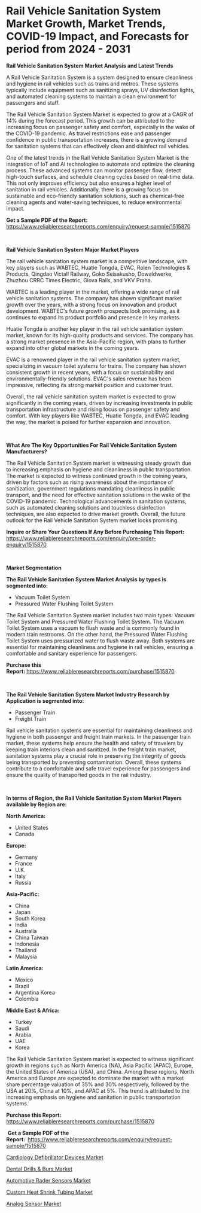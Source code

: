<p><h1>Rail Vehicle Sanitation System Market Growth, Market Trends, COVID-19 Impact, and Forecasts for period from 2024 - 2031</h1></p><p><strong>Rail Vehicle Sanitation System Market Analysis and Latest Trends</strong></p>
<p><p>A Rail Vehicle Sanitation System is a system designed to ensure cleanliness and hygiene in rail vehicles such as trains and metros. These systems typically include equipment such as sanitizing sprays, UV disinfection lights, and automated cleaning systems to maintain a clean environment for passengers and staff.</p><p>The Rail Vehicle Sanitation System Market is expected to grow at a CAGR of 14% during the forecast period. This growth can be attributed to the increasing focus on passenger safety and comfort, especially in the wake of the COVID-19 pandemic. As travel restrictions ease and passenger confidence in public transportation increases, there is a growing demand for sanitation systems that can effectively clean and disinfect rail vehicles.</p><p>One of the latest trends in the Rail Vehicle Sanitation System Market is the integration of IoT and AI technologies to automate and optimize the cleaning process. These advanced systems can monitor passenger flow, detect high-touch surfaces, and schedule cleaning cycles based on real-time data. This not only improves efficiency but also ensures a higher level of sanitation in rail vehicles. Additionally, there is a growing focus on sustainable and eco-friendly sanitation solutions, such as chemical-free cleaning agents and water-saving techniques, to reduce environmental impact.</p></p>
<p><strong>Get a Sample PDF of the Report:&nbsp;</strong> <a href="https://www.reliableresearchreports.com/enquiry/request-sample/1515870">https://www.reliableresearchreports.com/enquiry/request-sample/1515870</a></p>
<p>&nbsp;</p>
<p><strong>Rail Vehicle Sanitation System Major Market Players</strong></p>
<p><p>The rail vehicle sanitation system market is a competitive landscape, with key players such as WABTEC, Huatie Tongda, EVAC, Rolen Technologies & Products, Qingdao Victall Railway, Goko Seisakusho, Dowaldwerke, Zhuzhou CRRC Times Electric, Glova Rails, and VKV Praha.</p><p>WABTEC is a leading player in the market, offering a wide range of rail vehicle sanitation systems. The company has shown significant market growth over the years, with a strong focus on innovation and product development. WABTEC's future growth prospects look promising, as it continues to expand its product portfolio and presence in key markets.</p><p>Huatie Tongda is another key player in the rail vehicle sanitation system market, known for its high-quality products and services. The company has a strong market presence in the Asia-Pacific region, with plans to further expand into other global markets in the coming years.</p><p>EVAC is a renowned player in the rail vehicle sanitation system market, specializing in vacuum toilet systems for trains. The company has shown consistent growth in recent years, with a focus on sustainability and environmentally-friendly solutions. EVAC's sales revenue has been impressive, reflecting its strong market position and customer trust.</p><p>Overall, the rail vehicle sanitation system market is expected to grow significantly in the coming years, driven by increasing investments in public transportation infrastructure and rising focus on passenger safety and comfort. With key players like WABTEC, Huatie Tongda, and EVAC leading the way, the market is poised for further expansion and innovation.</p></p>
<p>&nbsp;</p>
<p><strong>What Are The Key Opportunities For Rail Vehicle Sanitation System Manufacturers?</strong></p>
<p><p>The Rail Vehicle Sanitation System market is witnessing steady growth due to increasing emphasis on hygiene and cleanliness in public transportation. The market is expected to witness continued growth in the coming years, driven by factors such as rising awareness about the importance of sanitization, government regulations mandating cleanliness in public transport, and the need for effective sanitation solutions in the wake of the COVID-19 pandemic. Technological advancements in sanitation systems, such as automated cleaning solutions and touchless disinfection techniques, are also expected to drive market growth. Overall, the future outlook for the Rail Vehicle Sanitation System market looks promising.</p></p>
<p><strong>Inquire or Share Your Questions If Any Before Purchasing This Report:</strong> <a href="https://www.reliableresearchreports.com/enquiry/pre-order-enquiry/1515870">https://www.reliableresearchreports.com/enquiry/pre-order-enquiry/1515870</a></p>
<p>&nbsp;</p>
<p><strong>Market Segmentation</strong></p>
<p><strong>The Rail Vehicle Sanitation System Market Analysis by types is segmented into:</strong></p>
<p><ul><li>Vacuum Toilet System</li><li>Pressured Water Flushing Toilet System</li></ul></p>
<p><p>The Rail Vehicle Sanitation System market includes two main types: Vacuum Toilet System and Pressured Water Flushing Toilet System. The Vacuum Toilet System uses a vacuum to flush waste and is commonly found in modern train restrooms. On the other hand, the Pressured Water Flushing Toilet System uses pressurized water to flush waste away. Both systems are essential for maintaining cleanliness and hygiene in rail vehicles, ensuring a comfortable and sanitary experience for passengers.</p></p>
<p><strong>Purchase this Report:&nbsp;</strong><a href="https://www.reliableresearchreports.com/purchase/1515870">https://www.reliableresearchreports.com/purchase/1515870</a></p>
<p>&nbsp;</p>
<p><strong>The Rail Vehicle Sanitation System Market Industry Research by Application is segmented into:</strong></p>
<p><ul><li>Passenger Train</li><li>Freight Train</li></ul></p>
<p><p>Rail vehicle sanitation systems are essential for maintaining cleanliness and hygiene in both passenger and freight train markets. In the passenger train market, these systems help ensure the health and safety of travelers by keeping train interiors clean and sanitized. In the freight train market, sanitation systems play a crucial role in preserving the integrity of goods being transported by preventing contamination. Overall, these systems contribute to a comfortable and safe travel experience for passengers and ensure the quality of transported goods in the rail industry.</p></p>
<p>&nbsp;</p>
<p><strong>In terms of Region, the Rail Vehicle Sanitation System Market Players available by Region are:</strong></p>
<p>
    <p> <strong> North America: </strong>
        <ul>
            <li>United States</li>
            <li>Canada</li>
        </ul>
        </p> 
    <p> <strong> Europe: </strong>
        <ul>
            <li>Germany</li>
            <li>France</li>
            <li>U.K.</li>
            <li>Italy</li>
            <li>Russia</li>
        </ul>
        </p> 
    <p> <strong> Asia-Pacific: </strong>
        <ul>
            <li>China</li>
            <li>Japan</li>
            <li>South Korea</li>
            <li>India</li>
            <li>Australia</li>
            <li>China Taiwan</li>
            <li>Indonesia</li>
            <li>Thailand</li>
            <li>Malaysia</li>
        </ul>
        </p> 
    <p> <strong> Latin America: </strong>
        <ul>
            <li>Mexico</li>
            <li>Brazil</li>
            <li>Argentina Korea</li>
            <li>Colombia</li>
        </ul>
        </p> 
    <p> <strong> Middle East & Africa: </strong>
        <ul>
            <li>Turkey</li>
            <li>Saudi</li>
            <li>Arabia</li>
            <li>UAE</li>
            <li>Korea</li>
        </ul>
    </p>
    </p>
<p><p>The Rail Vehicle Sanitation System market is expected to witness significant growth in regions such as North America (NA), Asia Pacific (APAC), Europe, the United States of America (USA), and China. Among these regions, North America and Europe are expected to dominate the market with a market share percentage valuation of 35% and 30% respectively, followed by the USA at 20%, China at 10%, and APAC at 5%. This trend is attributed to the increasing emphasis on hygiene and sanitation in public transportation systems.</p></p>
<p><strong>Purchase this Report: </strong><a href="https://www.reliableresearchreports.com/purchase/1515870">https://www.reliableresearchreports.com/purchase/1515870</a></p>
<p>&nbsp;<strong>Get a Sample PDF of the Report:&nbsp;&nbsp;</strong><a href="https://www.reliableresearchreports.com/enquiry/request-sample/1515870">https://www.reliableresearchreports.com/enquiry/request-sample/1515870</a></p>
<p><strong></strong></p>
<p><p><a href="https://meowing-canidae-761.notion.site/Decoding-the-Cardiology-Defibrillator-Devices-Market-A-Deep-Dive-into-the-Latest-Market-Trends-Mar-5932caf1f07e47e9bc96e33f38572bd5">Cardiology Defibrillator Devices Market</a></p><p><a href="https://military-diascia-e68.notion.site/Dental-Drills-Burs-Market-Size-Share-Trends-Analysis-Report-By-Application-Regional-Outlook-C-433eb000acd5462b8ae7f17f3021ee9b">Dental Drills & Burs Market</a></p><p><a href="https://sudsy-motorcycle-bbc.notion.site/Automotive-Rader-Sensors-Market-Research-Report-Unlocks-Analysis-on-the-Market-Financial-Status-Mar-ed96183fc87c4e9fb986f0921ba5a52f">Automotive Rader Sensors Market</a></p><p><a href="https://view.publitas.com/reportprime-1/custom-heat-shrink-tubing-market-size-furnishes-valuable-information-encompassing-market-share-market-trends-and-projections-spanning-from-2024-to-2031/">Custom Heat Shrink Tubing Market</a></p><p><a href="https://view.publitas.com/reportprime-1/analog-sensor-market-size-growing-and-forecasted-for-period-from-2024-2031-and-provides-complete-market-analysis-of-this-market/">Analog Sensor Market</a></p></p>